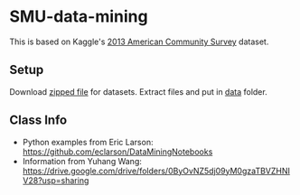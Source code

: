 # SMU-data-mining

This is based on Kaggle's [2013 American Community Survey](https://www.kaggle.com/census/2013-american-community-survey) dataset.

## Setup

Download [zipped file](https://www.kaggle.com/census/2013-american-community-survey/downloads/2013-american-community-survey.zip) for datasets. Extract files and put in [data](data) folder.

## Class Info

- Python examples from Eric Larson: https://github.com/eclarson/DataMiningNotebooks
- Information from Yuhang Wang: https://drive.google.com/drive/folders/0ByOvNZ5dj09yM0gzaTBVZHNIV28?usp=sharing  
